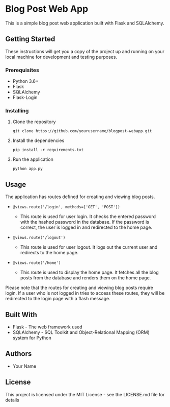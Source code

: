 # Blog Post Web App

This is a simple blog post web application built with Flask and SQLAlchemy.

## Getting Started

These instructions will get you a copy of the project up and running on your local machine for development and testing purposes.

### Prerequisites

- Python 3.6+
- Flask
- SQLAlchemy
- Flask-Login

### Installing

1. Clone the repository
    ```
    git clone https://github.com/yourusername/blogpost-webapp.git
    ```
2. Install the dependencies
    ```
    pip install -r requirements.txt
    ```
3. Run the application
    ```
    python app.py
    ```

## Usage

The application has routes defined for creating and viewing blog posts. 

- `@views.route('/login', methods=['GET', 'POST'])`
    - This route is used for user login. It checks the entered password with the hashed password in the database. If the password is correct, the user is logged in and redirected to the home page.

- `@views.route('/logout')`
    - This route is used for user logout. It logs out the current user and redirects to the home page.

- `@views.route('/home')`
    - This route is used to display the home page. It fetches all the blog posts from the database and renders them on the home page.

Please note that the routes for creating and viewing blog posts require login. If a user who is not logged in tries to access these routes, they will be redirected to the login page with a flash message.

## Built With

- Flask - The web framework used
- SQLAlchemy - SQL Toolkit and Object-Relational Mapping (ORM) system for Python

## Authors

- Your Name

## License

This project is licensed under the MIT License - see the LICENSE.md file for details
